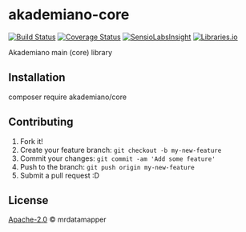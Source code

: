 # akademiano-core
[![Build Status](https://travis-ci.org/mrdatamapper/akademiano-core.svg?branch=master)](https://travis-ci.org/mrdatamapper/akademiano-core)
[![Coverage Status](https://coveralls.io/repos/github/mrdatamapper/akademiano-core/badge.svg)](https://coveralls.io/github/mrdatamapper/akademiano-core)
[![SensioLabsInsight](https://insight.sensiolabs.com/projects/9c37fe01-7f5c-4ded-b44a-2319bdd1a918/mini.png)](https://insight.sensiolabs.com/projects/9c37fe01-7f5c-4ded-b44a-2319bdd1a918)
[![Libraries.io ](https://img.shields.io/librariesio/github/mrdatamapper/akademiano-core.svg)](https://libraries.io/github/mrdatamapper/akademiano-core)

Akademiano main (core) library

## Installation

composer require akademiano/core

## Contributing

1. Fork it!
2. Create your feature branch: `git checkout -b my-new-feature`
3. Commit your changes: `git commit -am 'Add some feature'`
4. Push to the branch: `git push origin my-new-feature`
5. Submit a pull request :D

## License

[Apache-2.0](https://www.apache.org/licenses/LICENSE-2.0) © mrdatamapper
